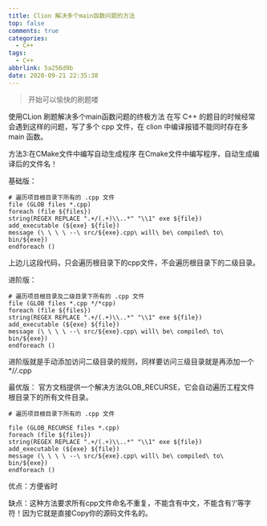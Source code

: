 ```yaml
---
title: Clion 解决多个main函数问题的方法
top: false
comments: true
categories:
  - C++
tags:
  - C++
abbrlink: 5a256d9b
date: 2020-09-21 22:35:38
---
```


> 开始可以愉快的刷题喽

<!--more-->

使用CLion 刷题解决多个main函数问题的终极方法
在写 C++ 的题目的时候经常会遇到这样的问题，写了多个 cpp 文件，在 clion 中编译报错不能同时存在多 main 函数。

方法3:在CMake文件中编写自动生成程序
在Cmake文件中编写程序，自动生成编译后的文件名！

基础版：
```
# 遍历项目根目录下所有的 .cpp 文件
file (GLOB files *.cpp)
foreach (file ${files})
string(REGEX REPLACE ".+/(.+)\\..*" "\\1" exe ${file})
add_executable (${exe} ${file})
message (\ \ \ \ --\ src/${exe}.cpp\ will\ be\ compiled\ to\ bin/${exe})
endforeach ()
```

上边儿这段代码，只会遍历根目录下的cpp文件，不会遍历根目录下的二级目录。



进阶版：
```
# 遍历项目根目录及二级目录下所有的 .cpp 文件
file (GLOB files *.cpp */*cpp)
foreach (file ${files})
string(REGEX REPLACE ".+/(.+)\\..*" "\\1" exe ${file})
add_executable (${exe} ${file})
message (\ \ \ \ --\ src/${exe}.cpp\ will\ be\ compiled\ to\ bin/${exe})
endforeach ()
```

进阶版就是手动添加访问二级目录的规则，同样要访问三级目录就是再添加一个*/*/*.cpp



最优版：
官方文档提供一个解决方法GLOB_RECURSE，它会自动遍历工程文件根目录下的所有文件目录。

```
# 遍历项目根目录下所有的 .cpp 文件

file (GLOB_RECURSE files *.cpp)
foreach (file ${files})
string(REGEX REPLACE ".+/(.+)\\..*" "\\1" exe ${file})
add_executable (${exe} ${file})
message (\ \ \ \ --\ src/${exe}.cpp\ will\ be\ compiled\ to\ bin/${exe})
endforeach ()
```

优点：方便省时

缺点：这种方法要求所有cpp文件命名不重复，不能含有中文，不能含有‘/’等字符！因为它就是直接Copy你的源码文件名的。
